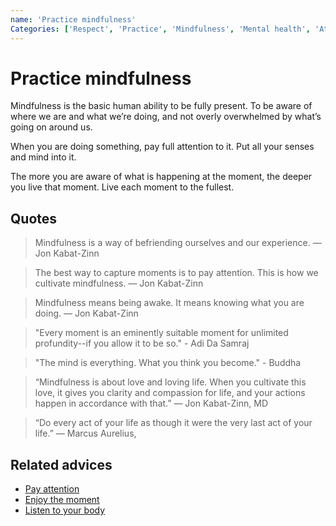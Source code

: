 ```yaml
---
name: 'Practice mindfulness'
Categories: ['Respect', 'Practice', 'Mindfulness', 'Mental health', 'Attention']
---
```

# Practice mindfulness

Mindfulness is the basic human ability to be fully present. To be aware of where we are and what we’re doing, and not overly overwhelmed by what’s going on around us.

When you are doing something, pay full attention to it. Put all your senses and mind into it.

The more you are aware of what is happening at the moment, the deeper you live that moment. Live each moment to the fullest.

## Quotes

> Mindfulness is a way of befriending ourselves and our experience. ― Jon Kabat-Zinn

> The best way to capture moments is to pay attention. This is how we cultivate mindfulness. ― Jon Kabat-Zinn

> Mindfulness means being awake. It means knowing what you are doing. ― Jon Kabat-Zinn

> "Every moment is an eminently suitable moment for unlimited profundity--if you allow it to be so." - Adi Da Samraj

> "The mind is everything. What you think you become." - Buddha

> “Mindfulness is about love and loving life. When you cultivate this love, it gives you clarity and compassion for life, and your actions happen in accordance with that.” — Jon Kabat-Zinn, MD

> “Do every act of your life as though it were the very last act of your life.” ― Marcus Aurelius,

## Related advices

- [Pay attention](../Pay%20attention/index.md) 
- [Enjoy the moment](../Enjoy%20the%20moment/index.md)
- [Listen to your body](../Listen%20to%20your%20body/index.md)
